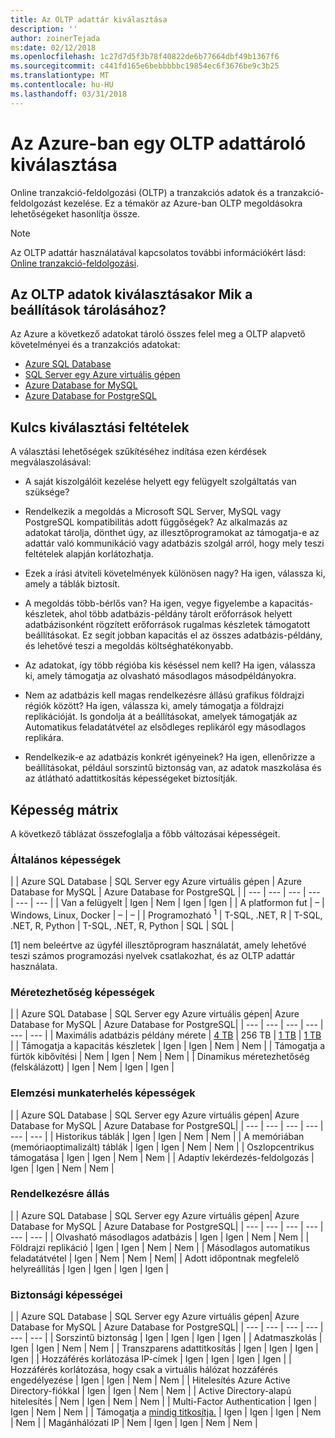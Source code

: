 ```yaml
---
title: Az OLTP adattár kiválasztása
description: ''
author: zoinerTejada
ms:date: 02/12/2018
ms.openlocfilehash: 1c27d7d5f3b78f40822de6b77664dbf49b1367f6
ms.sourcegitcommit: c441fd165e6bebbbbbc19854ec6f3676be9c3b25
ms.translationtype: MT
ms.contentlocale: hu-HU
ms.lasthandoff: 03/31/2018
---
```

# <a name="choosing-an-oltp-data-store-in-azure"></a>Az Azure-ban egy OLTP adattároló kiválasztása

Online tranzakció-feldolgozási (OLTP) a tranzakciós adatok és a tranzakció-feldolgozást kezelése. Ez a témakör az Azure-ban OLTP megoldásokra lehetőségeket hasonlítja össze.

> [!NOTE]
> Az OLTP adattár használatával kapcsolatos további információkért lásd: [Online tranzakció-feldolgozási](../scenarios/online-analytical-processing.md).

## <a name="what-are-your-options-when-choosing-an-oltp-data-store"></a>Az OLTP adatok kiválasztásakor Mik a beállítások tárolásához?

Az Azure a következő adatokat tároló összes felel meg a OLTP alapvető követelményei és a tranzakciós adatokat:

- [Azure SQL Database](/azure/sql-database/)
- [SQL Server egy Azure virtuális gépen](/azure/virtual-machines/windows/sql/virtual-machines-windows-sql-server-iaas-overview?toc=%2Fazure%2Fvirtual-machines%2Fwindows%2Ftoc.json)
- [Azure Database for MySQL](/azure/mysql/)
- [Azure Database for PostgreSQL](/azure/postgresql/)

## <a name="key-selection-criteria"></a>Kulcs kiválasztási feltételek

A választási lehetőségek szűkítéséhez indítása ezen kérdések megválaszolásával:

- A saját kiszolgálóit kezelése helyett egy felügyelt szolgáltatás van szüksége?

- Rendelkezik a megoldás a Microsoft SQL Server, MySQL vagy PostgreSQL kompatibilitás adott függőségek? Az alkalmazás az adatokat tárolja, dönthet úgy, az illesztőprogramokat az támogatja-e az adattár való kommunikáció vagy adatbázis szolgál arról, hogy mely teszi feltételek alapján korlátozhatja.

- Ezek a írási átviteli követelmények különösen nagy? Ha igen, válassza ki, amely a táblák biztosít. 

- A megoldás több-bérlős van? Ha igen, vegye figyelembe a kapacitás-készletek, ahol több adatbázis-példány tárolt erőforrások helyett adatbázisonként rögzített erőforrások rugalmas készletek támogatott beállításokat. Ez segít jobban kapacitás el az összes adatbázis-példány, és lehetővé teszi a megoldás költséghatékonyabb.

- Az adatokat, így több régióba kis késéssel nem kell? Ha igen, válassza ki, amely támogatja az olvasható másodlagos másodpéldányokra.

- Nem az adatbázis kell magas rendelkezésre állású grafikus földrajzi régiók között? Ha igen, válassza ki, amely támogatja a földrajzi replikációját. Is gondolja át a beállításokat, amelyek támogatják az Automatikus feladatátvétel az elsődleges replikáról egy másodlagos replikára.

- Rendelkezik-e az adatbázis konkrét igényeinek? Ha igen, ellenőrizze a beállításokat, például sorszintű biztonság van, az adatok maszkolása és az átlátható adattitkosítás képességeket biztosítják.

## <a name="capability-matrix"></a>Képesség mátrix

A következő táblázat összefoglalja a főbb változásai képességeit.

### <a name="general-capabilities"></a>Általános képességek 
| | Azure SQL Database | SQL Server egy Azure virtuális gépen | Azure Database for MySQL | Azure Database for PostgreSQL |
| --- | --- | --- | --- | --- | --- |
| Van a felügyelt | Igen | Nem | Igen | Igen |
| A platformon fut | – | Windows, Linux, Docker | – | – |
| Programozható <sup>1</sup> | T-SQL, .NET, R | T-SQL, .NET, R, Python | T-SQL, .NET, R, Python | SQL | SQL |

[1] nem beleértve az ügyfél illesztőprogram használatát, amely lehetővé teszi számos programozási nyelvek csatlakozhat, és az OLTP adattár használata.

### <a name="scalability-capabilities"></a>Méretezhetőség képességek
| | Azure SQL Database | SQL Server egy Azure virtuális gépen| Azure Database for MySQL | Azure Database for PostgreSQL|
| --- | --- | --- | --- | --- | --- |
| Maximális adatbázis példány mérete | [4 TB](/azure/sql-database/sql-database-resource-limits) | 256 TB | [1 TB](/azure/mysql/concepts-limits) | [1 TB](/azure/postgresql/concepts-limits) |
| Támogatja a kapacitás készletek  | Igen | Igen | Nem | Nem |
| Támogatja a fürtök kibővítési  | Nem | Igen | Nem | Nem |
| Dinamikus méretezhetőség (felskálázott)  | Igen | Nem | Igen | Igen |

### <a name="analytic-workload-capabilities"></a>Elemzési munkaterhelés képességek
| | Azure SQL Database | SQL Server egy Azure virtuális gépen| Azure Database for MySQL | Azure Database for PostgreSQL|
| --- | --- | --- | --- | --- | --- | 
| Historikus táblák | Igen | Igen | Nem | Nem |
| A memóriában (memóriaoptimalizált) táblák | Igen | Igen | Nem | Nem |
| Oszlopcentrikus támogatása | Igen | Igen | Nem | Nem |
| Adaptív lekérdezés-feldolgozás | Igen | Igen | Nem | Nem |

### <a name="availability-capabilities"></a>Rendelkezésre állás
| | Azure SQL Database | SQL Server egy Azure virtuális gépen| Azure Database for MySQL | Azure Database for PostgreSQL|
| --- | --- | --- | --- | --- | --- | 
| Olvasható másodlagos adatbázis | Igen | Igen | Nem | Nem | 
| Földrajzi replikáció | Igen | Igen | Nem | Nem | 
| Másodlagos automatikus feladatátvétel | Igen | Nem | Nem | Nem|
| Adott időpontnak megfelelő helyreállítás | Igen | Igen | Igen | Igen |

### <a name="security-capabilities"></a>Biztonsági képességei
| | Azure SQL Database | SQL Server egy Azure virtuális gépen| Azure Database for MySQL | Azure Database for PostgreSQL|
| --- | --- | --- | --- | --- | --- | 
| Sorszintű biztonság | Igen | Igen | Igen | Igen |
| Adatmaszkolás | Igen | Igen | Nem | Nem |
| Transzparens adattitkosítás | Igen | Igen | Igen | Igen |
| Hozzáférés korlátozása IP-címek | Igen | Igen | Igen | Igen |
| Hozzáférés korlátozása, hogy csak a virtuális hálózat hozzáférés engedélyezése | Igen | Igen | Nem | Nem |
| Hitelesítés Azure Active Directory-fiókkal | Igen | Igen | Nem | Nem |
| Active Directory-alapú hitelesítés | Nem | Igen | Nem | Nem |
| Multi-Factor Authentication | Igen | Igen | Nem | Nem |
| Támogatja a [mindig titkosítja.](/sql/relational-databases/security/encryption/always-encrypted-database-engine) | Igen | Igen | Igen | Nem | Nem |
| Magánhálózati IP | Nem | Igen | Igen | Nem | Nem |

